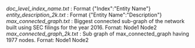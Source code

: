 *doc_level_index_name.txt* : Format {"Index":"Entity Name"}
*entity_description_2k.txt* : Format {"Entity Name":"Description"}
*max_connected_graph.txt* : Biggest connected sub-graph of the network built using SEC filings for the year 2016. Fornat: Node1 Node2
*max_connected_graph_2k.txt* : Sub graph of max_connected_graph having 1977 nodes. Fornat: Node1 Node2
